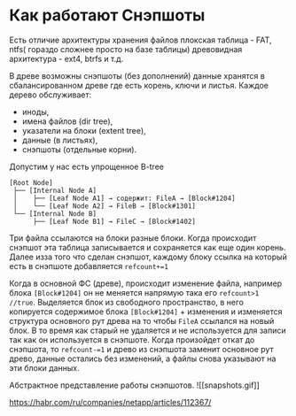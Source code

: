 # Как работают Снэпшоты

Есть отличие архитектуры хранения файлов
плокская таблица - FAT, ntfs( гораздо сложнее просто на базе таблицы)
древовидная архитектура - ext4, btrfs и т.д.

В древе возможны снэпшоты (без дополнений)
данные хранятся в сбалансированном древе где есть корень, ключи и листья.
Каждое дерево обслуживает:
- иноды,
- имена файлов (dir tree),
- указатели на блоки (extent tree),
- данные (в листьях),
- снэпшоты (отдельные корни).

Допустим у нас есть упрощенное B-tree
```less
[Root Node]
 ├── [Internal Node A]
 │    ├── [Leaf Node A1] → содержит: FileA → [Block#1204]
 │    └── [Leaf Node A2] → FileB → [Block#1301]
 └── [Internal Node B]
      ├── [Leaf Node B1] → FileC → [Block#1402]
```

Три файла ссылаются на блоки разные блоки. 
Когда происходит снэпшот эта таблица записывается и сохраняется как еще один корень.
Далее изза того что сделан снэпшот, каждому блоку ссылка на который есть в снэпшоте добавляется `refcount+=1`  

Когда в основной ФС (древе), происходит изменение файла, например блока `[Block#1204]`
он не меняется напрямую така его `refcount>1 //true`. Выделяется блок из свободного пространство, в него копируется содержимое блока `[Block#1204]` + изменения и изменяется структура основного рут древа на то чтобы `FileA` ссылался на новый блок. В то время как старый не удаляется и не используется для записи так как он используется в снэпшоте. Когда произойдет откат до снэпшота, то `refcount-=1` и древо из снэпшота заменит основное рут древо, данные остались без изменений, а файлы снова указывают на эти блоки данных. 

Абстрактное представление работы снэпшотов.
![[snapshots.gif]]


https://habr.com/ru/companies/netapp/articles/112367/

